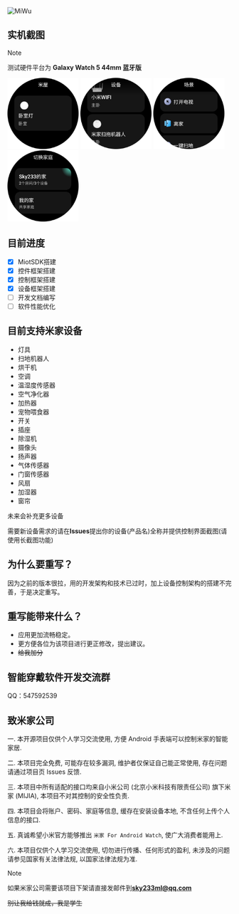 <!--<div align="center">

<img width="85" height="85" alt="" src="./image/icon.png" style="transform: translateY(42px)">

# 米屋

第三方手表版米家应用
</div>-->

![MiWu](https://socialify.git.ci/sky130/MiWu/image?description=1&font=Jost&forks=1&issues=1&logo=https%3A%2F%2Fraw.githubusercontent.com%2Fsky130%2FMiWu%2Fmaster%2Fimage%2Ficon.png&name=1&owner=1&pulls=1&stargazers=1&theme=Light)

## 实机截图

> [!NOTE]
> 测试硬件平台为 **Galaxy Watch 5 44mm 蓝牙版**

<img width="160" alt="" src="./image/1.png"/> <img width="160" alt="" src="./image/2.png"/> <img width="160" alt="" src="./image/3.png"/> <img width="160" alt="" src="./image/4.png"/>

## 目前进度

- [x] MiotSDK搭建
- [x] 控件框架搭建
- [x] 控制框架搭建
- [x] 设备框架搭建
- [ ] 开发文档编写
- [ ] 软件性能优化

## 目前支持米家设备

- 灯具
- 扫地机器人
- 烘干机
- 空调
- 温湿度传感器
- 空气净化器
- 加热器
- 宠物喂食器
- 开关
- 插座
- 除湿机
- 摄像头
- 扬声器
- 气体传感器
- 门窗传感器
- 风扇
- 加湿器
- 窗帘

未来会补充更多设备

需要新设备需求的请在**Issues**提出你的设备(产品名)全称并提供控制界面截图(请使用长截图功能)

## 为什么要重写？

因为之前的版本很拉，用的开发架构和技术已过时，加上设备控制架构的搭建不完善，于是决定重写。

## 重写能带来什么？

- 应用更加流畅稳定。
- 更方便各位为该项目进行更正修改，提出建议。
- ~~给我加分~~

## 智能穿戴软件开发交流群

QQ：547592539

## 致米家公司

一. 本开源项目仅供个人学习交流使用, 方便 Android 手表端可以控制米家的智能家居.

二. 本项目完全免费, 可能存在较多漏洞, 维护者仅保证自己能正常使用, 存在问题请通过项目页 Issues 反馈.

三. 本项目中所有适配的接口均来自小米公司 (北京小米科技有限责任公司) 旗下米家 (MIJIA), 本项目不对其控制的安全性负责.

四. 本项目会将账户、密码、家庭等信息, 缓存在安装设备本地, 不含任何上传个人信息的接口.

五. 真诚希望小米官方能够推出 `米家 For Android Watch`, 使广大消费者能用上.

六. 本项目仅供个人学习交流使用, 切勿进行传播、任何形式的盈利, 未涉及的问题请参见国家有关法律法规, 以国家法律法规为准.

> [!NOTE]
> 如果米家公司需要该项目下架请直接发邮件到**sky233ml@qq.com**
> 
> ~~别让我给钱就成，我是学生~~
